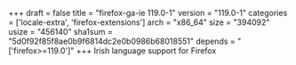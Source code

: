 +++
draft = false
title = "firefox-ga-ie 119.0-1"
version = "119.0-1"
categories = ['locale-extra', 'firefox-extensions']
arch = "x86_64"
size = "394092"
usize = "456140"
sha1sum = "5d0f92f85f8ae0b9f6814dc2e0b0986b68018551"
depends = "['firefox>=119.0']"
+++
Irish language support for Firefox